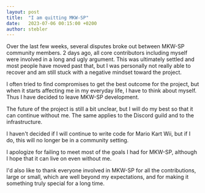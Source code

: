 ```yaml
---
layout: post
title:  "I am quitting MKW-SP"
date:   2023-07-06 00:15:00 +0200
author: stebler
---
```


Over the last few weeks, several disputes broke out between MKW-SP community members. 2 days ago, all core contributors including myself were involved in a long and ugly argument. This was ultimately settled and most people have moved past that, but I was personally not really able to recover and am still stuck with a negative mindset toward the project.

I often tried to find compromises to get the best outcome for the project, but when it starts affecting me in my everyday life, I have to think about myself. Thus I have decided to leave MKW-SP development.

The future of the project is still a bit unclear, but I will do my best so that it can continue without me. The same applies to the Discord guild and to the infrastructure.

I haven't decided if I will continue to write code for Mario Kart Wii, but if I do, this will no longer be in a community setting.

I apologize for failing to meet most of the goals I had for MKW-SP, although I hope that it can live on even without me.

I'd also like to thank everyone involved in MKW-SP for all the contributions, large or small, which are well beyond my expectations, and for making it something truly special for a long time.
